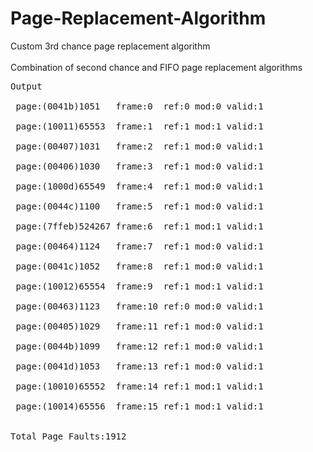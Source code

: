 # Page-Replacement-Algorithm
Custom 3rd chance page replacement algorithm <br>  
Combination of second chance and FIFO page replacement algorithms <br>


<pre>
Output <br>
 page:(0041b)1051   frame:0  ref:0 mod:0 valid:1 <br>
 page:(10011)65553  frame:1  ref:1 mod:1 valid:1 <br>
 page:(00407)1031   frame:2  ref:1 mod:0 valid:1 <br>
 page:(00406)1030   frame:3  ref:1 mod:0 valid:1 <br>
 page:(1000d)65549  frame:4  ref:1 mod:0 valid:1 <br>
 page:(0044c)1100   frame:5  ref:1 mod:0 valid:1 <br>
 page:(7ffeb)524267 frame:6  ref:1 mod:1 valid:1 <br>
 page:(00464)1124   frame:7  ref:1 mod:0 valid:1 <br>
 page:(0041c)1052   frame:8  ref:1 mod:0 valid:1 <br>
 page:(10012)65554  frame:9  ref:1 mod:1 valid:1 <br>
 page:(00463)1123   frame:10 ref:0 mod:0 valid:1 <br>
 page:(00405)1029   frame:11 ref:1 mod:0 valid:1 <br>
 page:(0044b)1099   frame:12 ref:1 mod:0 valid:1 <br>
 page:(0041d)1053   frame:13 ref:1 mod:0 valid:1 <br>
 page:(10010)65552  frame:14 ref:1 mod:1 valid:1 <br>
 page:(10014)65556  frame:15 ref:1 mod:1 valid:1 <br>
  
Total Page Faults:1912
